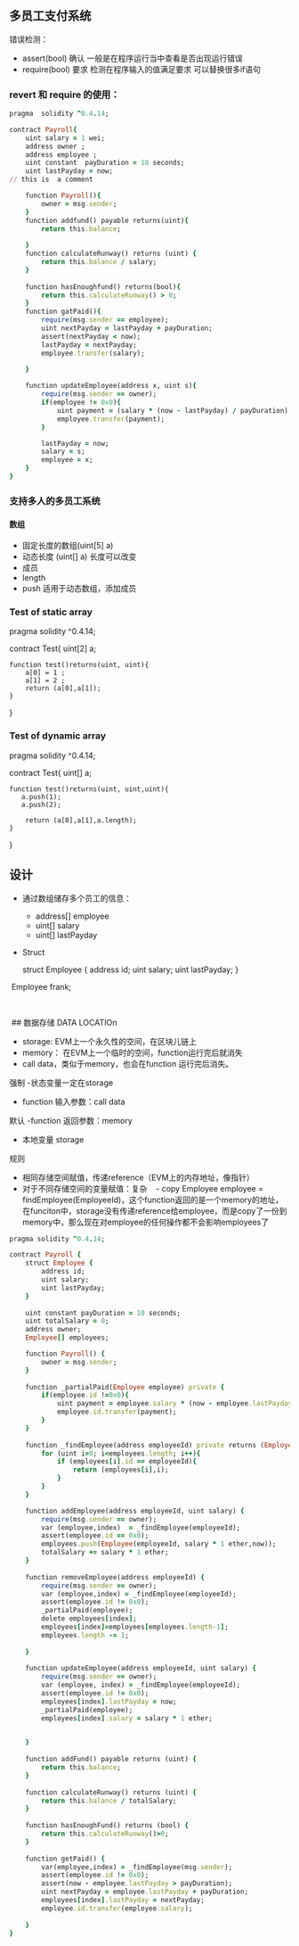 ## 多员工支付系统
错误检测：
- assert(bool) 确认 一般是在程序运行当中查看是否出现运行错误
- require(bool) 要求 检测在程序输入的值满足要求
可以替换很多if语句

### revert 和 require 的使用：


```ruby
pragma  solidity ^0.4.14;

contract Payroll{
    uint salary = 1 wei;
    address owner ;
    address employee ;
    uint constant  payDuration = 10 seconds;
    uint lastPayday = now;
// this is  a comment 

    function Payroll(){
        owner = msg.sender;
    }
    function addfund() payable returns(uint){
        return this.balance;
        
    }
    function calculateRunway() returns (uint) {
        return this.balance / salary;
    }
    
    function hasEnoughfund() returns(bool){
        return this.calculateRunway() > 0;
    }
    function gatPaid(){
        require(msg.sender == employee);
        uint nextPayday = lastPayday + payDuration;
        assert(nextPayday < now);
        lastPayday = nextPayday;
        employee.transfer(salary);

    }
    
    function updateEmployee(address x, uint s){
        require(msg.sender == owner);
        if(employee != 0x0){
            uint payment = (salary * (now - lastPayday) / payDuration);
            employee.transfer(payment);
        }

        lastPayday = now;
        salary = s;
        employee = x;
    }
}
```


### 支持多人的多员工系统

#### 数组
- 固定长度的数组(uint[5] a)
- 动态长度 (uint[] a) 长度可以改变
- 成员
 - length
 - push 适用于动态数组，添加成员
 
### Test of static array
 
 
 
 pragma  solidity ^0.4.14;

contract Test{
    uint[2] a;
    
    function test()returns(uint, uint){
        a[0] = 1 ;
        a[1] = 2 ;
        return (a[0],a[1]);
    }
    
}

 
 
### Test of dynamic array

 
 
pragma  solidity ^0.4.14;

contract Test{
    uint[] a;
    
    function test()returns(uint, uint,uint){
       a.push(1);
       a.push(2);
       
        return (a[0],a[1],a.length);
    }
    
}

 
 
## 设计
- 通过数组储存多个员工的信息：
    - address[] employee
    - uint[] salary
    - uint[] lastPayday
- Struct



  struct Employee {
    address id;
    uint salary;
    uint lastPayday;
  }
  
  Employee frank;
  
  
  
  ## 数据存储 DATA LOCATIOn
 
 - storage: EVM上一个永久性的空间，在区块儿链上
 - memory： 在EVM上一个临时的空间，function运行完后就消失
 - call data，类似于memory，也会在function 运行完后消失。
 
 强制
 -状态变量一定在storage
 - function 输入参数：call data
 
 默认
 -function 返回参数：memory
 - 本地变量 storage
 
 规则
 - 相同存储空间赋值，传递reference（EVM上的内存地址，像指针）
 - 对于不同存储空间的变量赋值：复杂
    - copy Employee employee = findEmployee(EmployeeId)，这个function返回的是一个memory的地址，在funciton中，storage没有传递reference给employee，而是copy了一份到memory中，那么现在对employee的任何操作都不会影响employees了

    
    
    
```ruby
pragma solidity ^0.4.14;

contract Payroll {
    struct Employee {
        address id;
        uint salary;
        uint lastPayday;
    }
    
    uint constant payDuration = 10 seconds;
    uint totalSalary = 0;
    address owner;
    Employee[] employees;

    function Payroll() {
        owner = msg.sender;
    }
    
    function _partialPaid(Employee employee) private {
        if(employee.id !=0x0){
            uint payment = employee.salary * (now - employee.lastPayday) / payDuration;
            employee.id.transfer(payment);
        }
    }
    
    function _findEmployee(address employeeId) private returns (Employee, uint) {
        for (uint i=0; i<employees.length; i++){
            if (employees[i].id == employeeId){
                return (employees[i],i);
            }
        }
    }

    function addEmployee(address employeeId, uint salary) {
        require(msg.sender == owner);
        var (employee,index)  = _findEmployee(employeeId);
        assert(employee.id == 0x0);
        employees.push(Employee(employeeId, salary * 1 ether,now));
        totalSalary += salary * 1 ether;
    }
    
    function removeEmployee(address employeeId) {
        require(msg.sender == owner);
        var (employee,index) = _findEmployee(employeeId);
        assert(employee.id != 0x0);
        _partialPaid(employee);
        delete employees[index];
        employees[index]=employees[employees.length-1];
        employees.length -= 1;
        
    }
    
    function updateEmployee(address employeeId, uint salary) {
        require(msg.sender == owner);
        var (employee, index) = _findEmployee(employeeId);
        assert(employee.id != 0x0);
        employees[index].lastPayday = now;
        _partialPaid(employee);
        employees[index].salary = salary * 1 ether;

        
    }
    
    function addFund() payable returns (uint) {
        return this.balance;
    }
    
    function calculateRunway() returns (uint) {
        return this.balance / totalSalary;
    }
    
    function hasEnoughFund() returns (bool) {
        return this.calculateRunway()>0;
    }
    
    function getPaid() {
        var(employee,index) = _findEmployee(msg.sender);
        assert(employee.id != 0x0);
        assert(now - employee.lastPayday > payDuration);
        uint nextPayday = employee.lastPayday + payDuration;
        employees[index].lastPayday = nextPayday;
        employee.id.transfer(employee.salary);
        
    }
}

```
